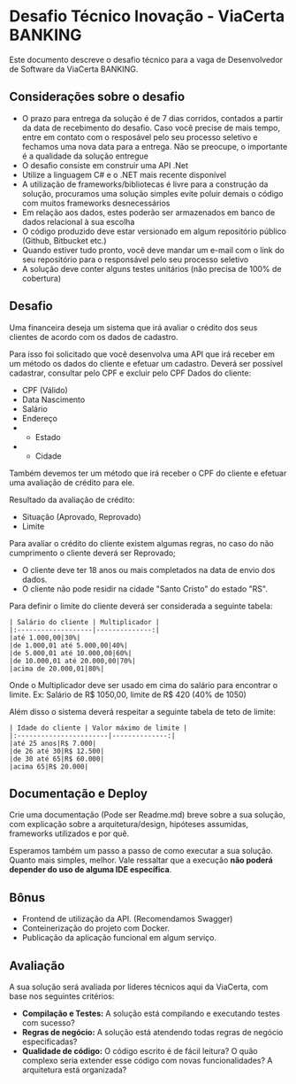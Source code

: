 # Desafio Técnico Inovação - ViaCerta BANKING

Este documento descreve o desafio técnico para a vaga de Desenvolvedor de Software da ViaCerta BANKING.

## Considerações sobre o desafio

* O prazo para entrega da solução é de 7 dias corridos, contados a partir da data de recebimento do desafio. Caso você precise de mais tempo, entre em contato com o resposável pelo seu processo seletivo e fechamos uma nova data para a entrega. Não se preocupe, o importante é a qualidade da solução entregue
* O desafio consiste em construir uma API .Net
* Utilize a linguagem C# e o .NET mais recente disponível
* A utilização de frameworks/bibliotecas é livre para a construção da solução, procuramos uma solução simples evite poluir demais o código com muitos frameworks desnecessários
* Em relação aos dados, estes poderão ser armazenados em banco de dados relacional à sua escolha
* O código produzido deve estar versionado em algum repositório público (Github, Bitbucket etc.)
* Quando estiver tudo pronto, você deve mandar um e-mail com o link do seu repositório para o responsável pelo seu processo seletivo
* A solução deve conter alguns testes unitários (não precisa de 100% de cobertura)

## Desafio

Uma financeira deseja um sistema que irá avaliar o crédito dos seus clientes de acordo com os dados de cadastro.

Para isso foi solicitado que você desenvolva uma API que irá receber em um método os dados do cliente e efetuar um cadastro. Deverá ser possível cadastrar, consultar pelo CPF e excluir pelo CPF
Dados do cliente:
* CPF (Válido)
* Data Nascimento
* Salário
* Endereço
* * Estado
* * Cidade

Também devemos ter um método que irá receber o CPF do cliente e efetuar uma avaliação de crédito para ele.

Resultado da avaliação de crédito:
* Situação (Aprovado, Reprovado)
* Limite

Para avaliar o crédito do cliente existem algumas regras, no caso do não cumprimento o cliente deverá ser Reprovado;
* O cliente deve ter 18 anos ou mais completados na data de envio dos dados.
* O cliente não pode residir na cidade "Santo Cristo" do estado "RS".

Para definir o limite do cliente deverá ser considerada a seguinte tabela:
   
    | Salário do cliente | Multiplicador |
    |:-------------------|--------------:|
    |até 1.000,00|30%|
    |de 1.000,01 até 5.000,00|40%|
    |de 5.000,01 até 10.000,00|60%|
    |de 10.000,01 até 20.000,00|70%|
    |acima de 20.000,01|80%|

Onde o Multiplicador deve ser usado em cima do salário para encontrar o limite. Ex: Salário de R$ 1050,00, limite de R$ 420 (40% de 1050)
   
Além disso o sistema deverá respeitar a seguinte tabela de teto de limite:
    
    | Idade do cliente | Valor máximo de limite |
    |:-----------------------|--------------:|
    |até 25 anos|R$ 7.000|
    |de 26 até 30|R$ 12.500|
    |de 30 até 65|R$ 60.000|
    |acima 65|R$ 20.000|

## Documentação e Deploy

Crie uma documentação (Pode ser Readme.md) breve sobre a sua solução, com explicação sobre a arquitetura/design, hipóteses assumidas, frameworks utilizados e por quê.

Esperamos também um passo a passo de como executar a sua solução. Quanto mais simples, melhor. Vale ressaltar que a execução **não poderá depender do uso de alguma IDE específica**.

## Bônus

* Frontend de utilização da API. (Recomendamos Swagger)
* Conteinerização do projeto com Docker.
* Publicação da aplicação funcional em algum serviço.

## Avaliação

A sua solução será avaliada por líderes técnicos aqui da ViaCerta, com base nos seguintes critérios:

* **Compilação e Testes:** A solução está compilando e executando testes com sucesso?
* **Regras de negócio:** A solução está atendendo todas regras de negócio especificadas?
* **Qualidade de código:** O código escrito é de fácil leitura? O quão complexo seria extender esse código com novas funcionalidades? A arquitetura está organizada?
